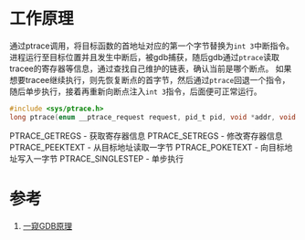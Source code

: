 # 工作原理

通过ptrace调用，将目标函数的首地址对应的第一个字节替换为`int 3`中断指令。进程运行至目标位置并且发生中断后，被gdb捕获，随后gdb通过`ptrace`读取tracee的寄存器等信息，通过查找自己维护的链表，确认当前是哪个断点。
如果想要tracee继续执行，则先恢复断点的首字节，然后通过`ptrace`回退一个指令，随后单步执行，接着再重新向断点注入`int 3`指令，后面便可正常运行。

```c
#include <sys/ptrace.h>
long ptrace(enum __ptrace_request request, pid_t pid, void *addr, void *data);
```

PTRACE_GETREGS - 获取寄存器信息
PTRACE_SETREGS - 修改寄存器信息
PTRACE_PEEKTEXT - 从目标地址读取一字节 
PTRACE_POKETEXT - 向目标地址写入一字节
PTRACE_SINGLESTEP - 单步执行

# 参考

1. [一窥GDB原理][gdb_ref]

[gdb_ref]: https://mp.weixin.qq.com/s/teERWh9IRMuO6tieOZNNng